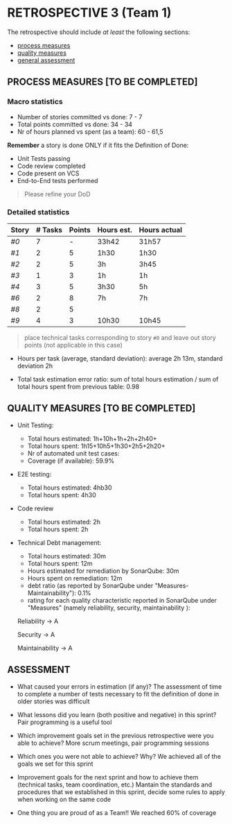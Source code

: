 RETROSPECTIVE 3 (Team 1)
=====================================

The retrospective should include _at least_ the following
sections:

- [process measures](#process-measures)
- [quality measures](#quality-measures)
- [general assessment](#assessment)

## PROCESS MEASURES [TO BE COMPLETED]

### Macro statistics

- Number of stories committed vs done: 7 - 7 
- Total points committed vs done: 34 - 34
- Nr of hours planned vs spent (as a team): 60 - 61,5

**Remember**  a story is done ONLY if it fits the Definition of Done:
 
- Unit Tests passing
- Code review completed
- Code present on VCS
- End-to-End tests performed

> Please refine your DoD 

### Detailed statistics

| Story  | # Tasks | Points | Hours est. | Hours actual |
|--------|---------|--------|------------|--------------|
| _#0_   |    7    |   -    |   33h42    |   31h57      |
| _#1_   |    2    |   5    |   1h30     |   1h30       |
| _#2_   |    2    |   5    |   3h       |   3h45       |
| _#3_   |    1    |   3    |   1h       |   1h         |
| _#4_   |    3    |   5    |   3h30     |   5h         |
| _#6_   |    2    |   8    |   7h       |   7h         |
| _#8_   |    2    |   5    |            |              |
| _#9_   |    4    |   3    |   10h30    |   10h45      |   

> place technical tasks corresponding to story `#0` and leave out story points (not applicable in this case)

- Hours per task (average, standard deviation): average 2h 13m, standard deviation 2h

- Total task estimation error ratio: sum of total hours estimation / sum of total hours spent from previous table: 0.98
  
## QUALITY MEASURES [TO BE COMPLETED]

- Unit Testing:
  - Total hours estimated:  1h+10h+1h+2h+2h40+
  - Total hours spent: 1h15+10h5+1h30+2h5+2h20+
  - Nr of automated unit test cases:  
  - Coverage (if available): 59.9%
- E2E testing:
  - Total hours estimated: 4hb30 
  - Total hours spent: 4h30
- Code review 
  - Total hours estimated: 2h
  - Total hours spent: 2h
- Technical Debt management:
  - Total hours estimated: 30m 
  - Total hours spent: 12m
  - Hours estimated for remediation by SonarQube: 30m
  - Hours spent on remediation: 12m 
  - debt ratio (as reported by SonarQube under "Measures-Maintainability"): 0.1%
  - rating for each quality characteristic reported in SonarQube under "Measures" (namely reliability, security, maintainability ):

  Reliability -> A
  
  Security -> A
  
  Maintainability -> A

## ASSESSMENT 

- What caused your errors in estimation (if any)?
The assessment of time to complete a number of tests necessary to fit the definition of done in older stories was difficult 
 
- What lessons did you learn (both positive and negative) in this sprint?
Pair programming is a useful tool

- Which improvement goals set in the previous retrospective were you able to achieve? 
More scrum meetings, pair programming sessions
  
- Which ones you were not able to achieve? Why?
We achieved all of the goals we set for this sprint

- Improvement goals for the next sprint and how to achieve them (technical tasks, team coordination, etc.)
Mantain the standards and procedures that we established in this sprint, decide some rules to apply when working on the same code

- One thing you are proud of as a Team!!
We reached 60% of coverage 


 
